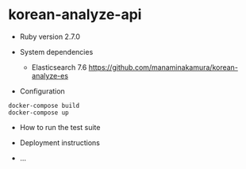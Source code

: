 # korean-analyze-api

* Ruby version
2.7.0

* System dependencies
  * Elasticsearch 7.6 https://github.com/manaminakamura/korean-analyze-es

* Configuration
```
docker-compose build
docker-compose up
```

* How to run the test suite

* Deployment instructions

* ...
